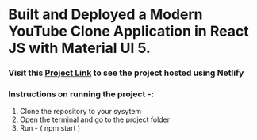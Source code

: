 # Built and Deployed a Modern YouTube Clone Application in React JS with Material UI 5.
### Visit this [Project Link](https://eloquent-puffpuff-34c112.netlify.app/) to see the project hosted using Netlify
### Instructions on running the project -: 
  1. Clone the repository to your sysytem
  2. Open the terminal and go to the project folder
  3. Run - ( npm start )
